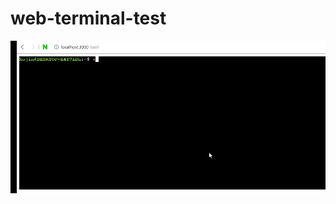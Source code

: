 # web-terminal-test

![Alt Text](https://github.com/n4oah/web-terminal-test/blob/master/animation.gif)
